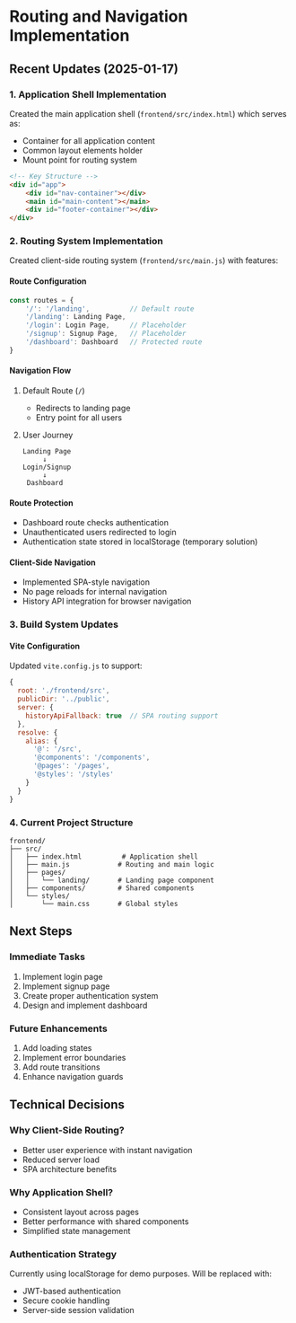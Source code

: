 # Routing and Navigation Implementation

## Recent Updates (2025-01-17)

### 1. Application Shell Implementation
Created the main application shell (`frontend/src/index.html`) which serves as:
- Container for all application content
- Common layout elements holder
- Mount point for routing system

```html
<!-- Key Structure -->
<div id="app">
    <div id="nav-container"></div>
    <main id="main-content"></main>
    <div id="footer-container"></div>
</div>
```

### 2. Routing System Implementation
Created client-side routing system (`frontend/src/main.js`) with features:

#### Route Configuration
```javascript
const routes = {
    '/': '/landing',          // Default route
    '/landing': Landing Page,
    '/login': Login Page,     // Placeholder
    '/signup': Signup Page,   // Placeholder
    '/dashboard': Dashboard   // Protected route
}
```

#### Navigation Flow
1. Default Route (`/`)
   - Redirects to landing page
   - Entry point for all users

2. User Journey
   ```
   Landing Page
        ↓
   Login/Signup
        ↓
    Dashboard
   ```

#### Route Protection
- Dashboard route checks authentication
- Unauthenticated users redirected to login
- Authentication state stored in localStorage (temporary solution)

#### Client-Side Navigation
- Implemented SPA-style navigation
- No page reloads for internal navigation
- History API integration for browser navigation

### 3. Build System Updates

#### Vite Configuration
Updated `vite.config.js` to support:
```javascript
{
  root: './frontend/src',
  publicDir: '../public',
  server: {
    historyApiFallback: true  // SPA routing support
  },
  resolve: {
    alias: {
      '@': '/src',
      '@components': '/components',
      '@pages': '/pages',
      '@styles': '/styles'
    }
  }
}
```

### 4. Current Project Structure
```
frontend/
├── src/
│   ├── index.html          # Application shell
│   ├── main.js            # Routing and main logic
│   ├── pages/
│   │   └── landing/       # Landing page component
│   ├── components/        # Shared components
│   └── styles/
│       └── main.css       # Global styles
```

## Next Steps

### Immediate Tasks
1. Implement login page
2. Implement signup page
3. Create proper authentication system
4. Design and implement dashboard

### Future Enhancements
1. Add loading states
2. Implement error boundaries
3. Add route transitions
4. Enhance navigation guards

## Technical Decisions

### Why Client-Side Routing?
- Better user experience with instant navigation
- Reduced server load
- SPA architecture benefits

### Why Application Shell?
- Consistent layout across pages
- Better performance with shared components
- Simplified state management

### Authentication Strategy
Currently using localStorage for demo purposes. Will be replaced with:
- JWT-based authentication
- Secure cookie handling
- Server-side session validation
